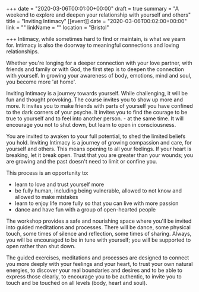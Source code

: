 +++
date = "2020-03-06T00:01:00+00:00"
draft = true
summary = "A weekend to explore and deepen your relationship with yourself and others"
title = "Inviting Intimacy"
[[event]]
date = "2020-03-06T00:02:00+00:00"
link = ""
linkName = ""
location = "Bristol"

+++
Intimacy, while sometimes hard to find or maintain, is what we yearn for. Intimacy is also the doorway to meaningful connections and loving relationships.   
  
 Whether you're longing for a deeper connection with your love partner, with friends and family or with God, the first step is to deepen the connection with yourself. In growing your awareness of body, emotions, mind and soul, you become more 'at home'.   
  
 Inviting Intimacy is a journey towards yourself. While challenging, it will be fun and thought provoking. The course invites you to show up more and more. It invites you to make friends with parts of yourself you have confined to the dark corners of your psyche. It invites you to find the courage to be true to yourself and to feel into another person. - at the same time. It will encourage you not to shut down, but learn to open in consciousness.   
  
 You are invited to awaken to your full potential, to shed the limited beliefs you hold. Inviting Intimacy is a journey of growing compassion and care, for yourself and others. This means opening to all your feelings. If your heart is breaking, let it break open. Trust that you are greater than your wounds; you are growing and the past doesn't need to limit or confine you.   
  
 This process is an opportunity to: 

* learn to love and trust yourself more
* be fully human, including being vulnerable, allowed to not know and allowed to make mistakes
* learn to enjoy life more fully so that you can live with more passion
* dance and have fun with a group of open-hearted people

   
  
 The workshop provides a safe and nourishing space where you'll be invited into guided meditations and processes. There will be dance, some physical touch, some times of silence and reflection, some times of sharing. Always, you will be encouraged to be in tune with yourself; you will be supported to open rather than shut down.   
  
 The guided exercises, meditations and processes are designed to connect you more deeply with your feelings and your heart, to trust your own natural energies, to discover your real boundaries and desires and to be able to express those clearly, to encourage you to be authentic, to invite you to touch and be touched on all levels (body, heart and soul).